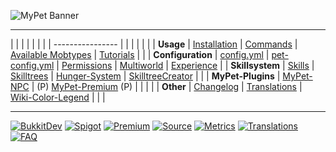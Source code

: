 ![MyPet Banner](/wiki/images/banner/banner.png)

----

 |                   |                          |                                          |                                |                                      |                          |
 | ----------------  |                          |                                          |                                |                                      |                          |
 | **Usage**         | [Installation](install)  | [Commands](commands)                     | [Available Mobtypes](mobtypes) | [Tutorials](tutorials)               |                          |
 | **Configuration** | [config.yml](configfile) | [pet-config.yml](petconfig)              | [Permissions](permissions)     | [Multiworld](multiworld)             | [Experience](experience) |
 | **Skillsystem**   | [Skills](skills)         | [Skilltrees](skilltrees)                 | [Hunger-System](hungersystem)  | [SkilltreeCreator](skilltreecreator) |                          |
 | **MyPet-Plugins** | [MyPet-NPC](plugins/npc) | (P) [MyPet-Premium](plugins/premium) (P) |                                |                                      |                          |
 | **Other**         | [Changelog](changelog)   | [Translations](translations)             | [Wiki-Color-Legend](colors)    |                                      |                          |


----


[![BukkitDev](/wiki/images/buttons/bukkitdev.png)](http://dev.bukkit.org/server-mods/mypet/)
[![Spigot](/wiki/images/buttons/spigot.png)](https://www.spigotmc.org/resources/mypet.12725/)
[![Premium](/wiki/images/buttons/mypet-premium.png)](https://www.spigotmc.org/resources/mypet-premium.17566/)
[![Source](/wiki/images/buttons/source.png)](https://github.com/xXKeyleXx/MyPet)
[![Metrics](/wiki/images/buttons/metrics.png)](http://mcstats.org/plugin/MyPet)
[![Translations](/wiki/images/buttons/translations.png)](https://translation.mypet-plugin.de)
[![FAQ](/wiki/images/buttons/faq.png)](faq)
